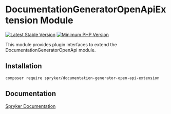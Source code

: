 # DocumentationGeneratorOpenApiExtension Module
[![Latest Stable Version](https://poser.pugx.org/spryker/documentation-generator-open-api-extension/v/stable.svg)](https://packagist.org/packages/spryker/documentation-generator-open-api-extension)
[![Minimum PHP Version](https://img.shields.io/badge/php-%3E%3D%208.3-8892BF.svg)](https://php.net/)

This module provides plugin interfaces to extend the DocumentationGeneratorOpenApi module.

## Installation

```
composer require spryker/documentation-generator-open-api-extension
```

## Documentation

[Spryker Documentation](https://docs.spryker.com)
